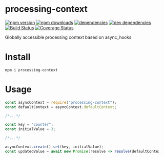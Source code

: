 # processing-context

[![npm version](https://badge.fury.io/js/processing-context.svg)](https://www.npmjs.com/package/processing-context)
[![npm downloads](https://img.shields.io/npm/dt/processing-context.svg)](https://www.npmjs.com/package/processing-context)
[![dependencies](https://img.shields.io/david/litichevskiydv/processing-context.svg)](https://www.npmjs.com/package/processing-context)
[![dev dependencies](https://img.shields.io/david/dev/litichevskiydv/processing-context.svg)](https://www.npmjs.com/package/processing-context)
[![Build Status](https://travis-ci.org/litichevskiydv/processing-context.svg?branch=master)](https://travis-ci.org/litichevskiydv/processing-context)
[![Coverage Status](https://coveralls.io/repos/github/litichevskiydv/processing-context/badge.svg?branch=master)](https://coveralls.io/github/litichevskiydv/processing-context?branch=master)

Globally accessible processing context based on async_hooks

# Install

`npm i processing-context`

# Usage

```javascript
const asyncContext = require("processing-context");
const defaultContext = asyncContext.defaultContext;

/*...*/

const key = "counter";
const initialValue = 3;

/*...*/

asyncContext.create().set(key, initialValue);
const updatedValue = await new Promise(resolve => resolve(defaultContext.get(key) + 2));
```
